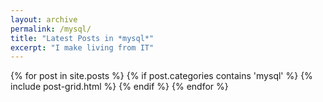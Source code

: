 ```yaml
---
layout: archive
permalink: /mysql/
title: "Latest Posts in *mysql*"
excerpt: "I make living from IT"
---
```


<div class="tiles">
{% for post in site.posts %}
	{% if post.categories contains 'mysql' %}
		{% include post-grid.html %}
	{% endif %}
{% endfor %}
</div><!-- /.tiles -->
